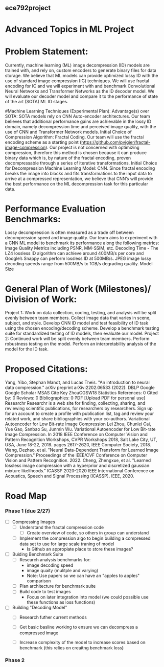 ## ece792project
# Advanced Topics in ML Project

# Problem Statement:
Currently, machine learning (ML) image decompression (ID) models are trained with, and rely on, custom encoders to generate binary files for data storage. We believe that ML models can provide optimized lossy ID with the use of standard image compression (IC) techniques. We will use fractal encoding for IC and we will experiment with and benchmark Convolutional Neural Networks and Transformer Networks as the ID decoder model. We will evaluate our decoder model and compare it to the performance of state of the art (SOTA) ML ID stages. 

#Machine Learning Techniques (Experimental Plan): 
Advantage(s) over SOTA: SOTA models rely on CNN Auto-encoder architectures. Our team believes that additional performance gains are achievable in the lossy ID domain, namely decompression time and perceived image quality, with the use of CNN and Transformer Network models.
Initial Choice of Compression Algorithm: Fractal Coding. Our team will use the fractal encoding scheme as a starting point (https://github.com/pvigier/fractal-image-compression). Our project is not concerned with optimizing compression, therefore this method is chosen because it can produce binary data which is, by nature of the fractal encoding, proven decompressable through a series of iterative transformations.
Initial Choice for Decompression Machine Learning Model: CNN. Since fractal encoding breaks the image into blocks and fits transformations to the input data to arrive at a compressed representation, we believe that CNN’s will provide the best performance on the ML decompression task for this particular data.

# Performance Evaluation Benchmarks:
Lossy decompression is often measured as a trade off between decompression speed and image quality. Our team aims to experiment with a CNN ML model to benchmark its performance along the following metrics:
Image Quality Metrics including PSNR, MM-SSIM, etc.
Decoding Time - The LZ4 lossless ID algorithm can achieve around 400MB/s per core and Google’s Snappy can perform lossless ID at 500MB/s. JPEG image lossy decoding speeds range from 500MB/s to 1GB/s degrading quality.
Model Size

# General Plan of Work (Milestones)/ Division of Work: 
Project 1: Work on data collection, coding, testing, and analysis will be split evenly between team members. 
Collect image data that varies in scene, subject, and style.
Develop CNN ID model and test feasibility of ID task using the chosen encoding/decoding scheme.
Develop a benchmark testing suite for standardized testing of ID models, then evaluate our model.
Project 2: Continued work will be split evenly between team members.
Perform robustness testing on the model.
Perform an interpretability analysis of the model for the ID task.

# Proposed Citations: 
Yang, Yibo, Stephan Mandt, and Lucas Theis. "An introduction to neural data compression." arXiv preprint arXiv:2202.06533 (2022). 
DBLP Google Google Scholar MSAS Cite Key ZhouCGSW18 Statistics References: 0 Cited by: 0 Reviews: 0 Bibliographies: 0 PDF [Upload PDF for personal use] Researchr Researchr is a web site for finding, collecting, sharing, and reviewing scientific publications, for researchers by researchers.  Sign up for an account to create a profile with publication list, tag and review your related work, and share bibliographies with your co-authors.  Variational Autoencoder for Low Bit-rate Image Compression Lei Zhou, Chunlei Cai, Yue Gao, Sanbao Su, Junmin Wu. Variational Autoencoder for Low Bit-rate Image Compression. In 2018 IEEE Conference on Computer Vision and Pattern Recognition Workshops, CVPR Workshops 2018, Salt Lake City, UT, USA, June 18-22, 2018. pages 2617-2620, IEEE Computer Society, 2018.
Wang, Dezhao, et al. "Neural Data-Dependent Transform for Learned Image Compression." Proceedings of the IEEE/CVF Conference on Computer Vision and Pattern Recognition. 2022.
Cheng, Zhengxue, et al. "Learned lossless image compression with a hyperprior and discretized gaussian mixture likelihoods." ICASSP 2020-2020 IEEE International Conference on Acoustics, Speech and Signal Processing (ICASSP). IEEE, 2020.


# Road Map

### Phase 1 (due 2/27)

- [ ] Compressing Images
    - [ ] Understand the fractal compression code
        - [ ] Create overview of code, so others in group can understand
    - [ ] Implement the compression algo to begin building a compressed data set to use for large scale traning of model
        - Is Github an appropiate place to store these images? 

- [ ] Buiding Benchmark Suite
    - [ ] Research analysis benchmarks for:
        - image decoding speed
        - image quaity (mulitple and varying)
        - Note: Use papers so we can have an "apples to apples" comparison
    - [ ] Plan architecture for benchmark suite
    - [ ] Build code to test images
        - Focus on later integration into model (we could possible use these functions as loss functions)

- [ ] Building "Decoding Model"
    - [ ] Research futher current methods
    - [ ] Get basic basline working to ensure we can decompress a compressed image
    - [ ] Increase complexity of the model to increase scores based on benchmark (this relies on creaitng benchmark loss)


### Phase 2

